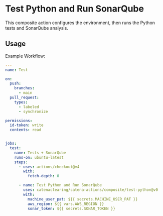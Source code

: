 # Test Python and Run SonarQube

This composite action configures the environment, then runs the Python tests and SonarQube analysis.

## Usage

Example Workflow:

```yaml
---
name: Test

on:
  push:
    branches:
      - main
  pull_request:
    types:
      - labeled
      - synchronize

permissions:
  id-token: write
  contents: read


jobs:
  test:
    name: Tests + SonarQube
    runs-on: ubuntu-latest
    steps:
      - uses: actions/checkout@v4
        with:
          fetch-depth: 0

      - name: Test Python and Run SonarQube
        uses: catenaclearing/catena-actions/composite/test-python@v0
        with:
          machine_user_pat: ${{ secrets.MACHINE_USER_PAT }}
          aws_region: ${{ vars.AWS_REGION }}
          sonar_token: ${{ secrets.SONAR_TOKEN }}
```
